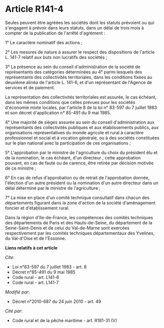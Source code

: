 # Article R141-4

Seules peuvent être agréées les sociétés dont les statuts prévoient ou qui s'engagent à prévoir dans leurs statuts, dans un
délai de trois mois à compter de la publication de l'arrêté d'agrément : 

1° Le caractère nominatif des actions ; 

2° Les mesures de nature à assurer le respect des dispositions de l'article L. 141-7 relatif aux buts non lucratifs des
sociétés ; 

3° La présence au sein du conseil d'administration de la société de représentants des catégories déterminées au 4° parmi
lesquels des représentants des collectivités territoriales, dans les conditions fixées au deuxième alinéa de l'article L.
141-6, et d'un représentant de l'Agence de services et de paiement. 

La représentation des collectivités territoriales est assurée, le cas échéant, dans les mêmes conditions que celles prévues
pour les sociétés d'économie mixte locales, par l'article 8 de la loi n° 83-597 du 7 juillet 1983 et son décret d'application
n° 85-491 du 9 mai 1985. 

4° Une majorité de sièges assurée au sein du conseil d'administration aux représentants des collectivités publiques et aux
établissements publics, aux organisations représentatives du monde agricole et rural à caractère professionnel et social et à
vocation générale, ou à des sociétés constituées sur le plan national avec la participation de ces organisations ; 

5° L'approbation par le ministre de l'agriculture du choix du président élu et de la nomination, le cas échéant, d'un
directeur ; cette approbation pouvant, en cas de faute ou de carence, être retirée par décision motivée de ce ministre ; 

6° En cas de refus d'approbation ou de retrait de l'approbation donnée, l'élection d'un autre président ou la nomination d'un
autre directeur dans un délai déterminé par le ministre de l'agriculture ; 

7° La mise en place d'un comité technique consultatif dans chacun des départements figurant dans la zone d'action de la
société d'aménagement foncier et d'établissement rural. 

Dans la région d'Ile-de-France, les compétences des comités techniques des départements de Paris et des Hauts-de-Seine, du
département de la Seine-Saint-Denis et de celui du Val-de-Marne sont exercées respectivement par les comités techniques
départementaux des Yvelines, du Val-d'Oise et de l'Essonne.

**Liens relatifs à cet article**

_Cite_:

  - Loi n°83-597 du 7 juillet 1983 - art. 8
  - Décret n°85-491 du 9 mai 1985
  - Code rural - art. L141-6
  - Code rural - art. L141-7

_Modifié par_:

  - Décret n°2010-687 du 24 juin 2010 - art. 49

_Cité par_:

  - Code rural et de la pêche maritime - art. R181-31 (V)
